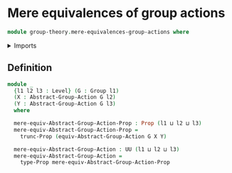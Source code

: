 # Mere equivalences of group actions

```agda
module group-theory.mere-equivalences-group-actions where
```

<details><summary>Imports</summary>

```agda
open import group-theory.equivalences-group-actions
open import group-theory.group-actions
open import group-theory.groups
open import foundation.propositional-truncations
open import foundation.propositions
open import foundation.universe-levels
```

</details>

## Definition

```agda
module _
  {l1 l2 l3 : Level} (G : Group l1)
  (X : Abstract-Group-Action G l2)
  (Y : Abstract-Group-Action G l3)
  where

  mere-equiv-Abstract-Group-Action-Prop : Prop (l1 ⊔ l2 ⊔ l3)
  mere-equiv-Abstract-Group-Action-Prop =
    trunc-Prop (equiv-Abstract-Group-Action G X Y)

  mere-equiv-Abstract-Group-Action : UU (l1 ⊔ l2 ⊔ l3)
  mere-equiv-Abstract-Group-Action =
    type-Prop mere-equiv-Abstract-Group-Action-Prop
```

